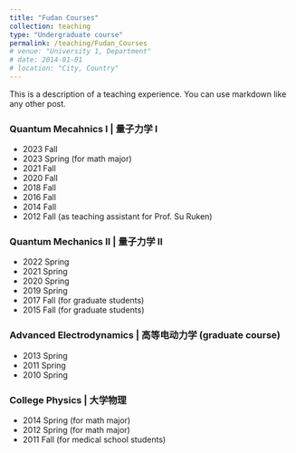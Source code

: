 ```yaml
---
title: "Fudan Courses"
collection: teaching
type: "Undergraduate course"
permalink: /teaching/Fudan_Courses
# venue: "University 1, Department"
# date: 2014-01-01
# location: "City, Country"
---
```


This is a description of a teaching experience. You can use markdown like any other post.

### Quantum Mecahnics I | 量子力学 I 
* 2023 Fall
* 2023 Spring (for math major)
* 2021 Fall
* 2020 Fall
* 2018 Fall
* 2016 Fall
* 2014 Fall
* 2012 Fall (as teaching assistant for Prof. Su Ruken)

### Quantum Mechanics II | 量子力学 II 
* 2022 Spring
* 2021 Spring
* 2020 Spring
* 2019 Spring
* 2017 Fall (for graduate students)
* 2015 Fall (for graduate students)

### Advanced Electrodynamics | 高等电动力学 (graduate course) 
* 2013 Spring
* 2011 Spring
* 2010 Spring

### College Physics | 大学物理 
* 2014 Spring (for math major)
* 2012 Spring (for math major)
* 2011 Fall (for medical school students)